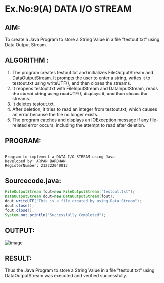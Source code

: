 # Ex.No:9(A)  DATA I/O STREAM
## AIM:
To create a Java Program to store a String Value in a file "testout.txt" using Data Output Stream.

## ALGORITHM :
1.  The program creates testout.txt and initializes FileOutputStream and DataOutputStream. It prompts the user to enter a string, writes it to testout.txt using writeUTF(), and then closes the streams.
2.	It reopens testout.txt with FileInputStream and DataInputStream, reads the stored string using readUTF(), displays it, and then closes the streams.
3.	It deletes testout.txt.
4.	After deletion, it tries to read an integer from testout.txt, which causes an error because the file no longer exists.
5.	The program catches and displays an IOException message if any file-related error occurs, including the attempt to read after deletion.


## PROGRAM:
 ```

Program to implement a DATA I/O STREAM using Java
Developed by: ARPAN BARDHAN
RegisterNumber: 212222040013

```

## Sourcecode.java:
```java
FileOutputStream fout=new FileOutputStream("testout.txt");    
DataOutputStream dout=new DataOutputStream(fout);
dout.writeUTF("This is a file created by using Data Stream"); 
dout.close();    
fout.close();
System.out.println("Successfully Completed");
```

## OUTPUT:

![image](https://github.com/user-attachments/assets/a5455002-2be2-42c4-8dbf-c12f8f6b77af)

## RESULT:
Thus the Java Program to store a String Value in a file "testout.txt" using DataOutputStream was executed and verified successfully.
